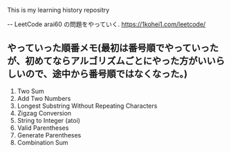 This is my learning history repositry

-- LeetCode
arai60 の問題をやっていく.
https://1kohei1.com/leetcode/

## やっていった順番メモ(最初は番号順でやっていったが、初めてならアルゴリズムごとにやった方がいいらしいので、途中から番号順ではなくなった。)
1. Two Sum
2. Add Two Numbers
3. Longest Substring Without Repeating Characters
4. Zigzag Conversion
5. String to Integer (atoi)
6. Valid Parentheses
7. Generate Parentheses
11. Combination Sum